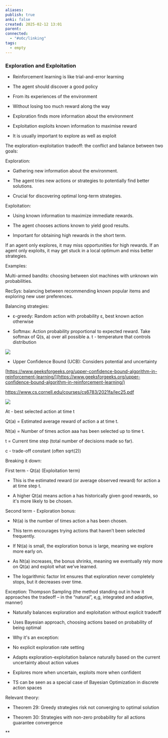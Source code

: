 ```yaml
---
aliases: 
publish: true
anki: false
created: 2025-02-12 13:01
parent: 
connected:
  - "#обс/linking"
tags:
  - empty
---
```


### Exploration and Exploitation

- Reinforcement learning is like trial-and-error learning
- The agent should discover a good policy
- From its experiences of the environment
- Without losing too much reward along the way

- Exploration finds more information about the environment
- Exploitation exploits known information to maximise reward
- It is usually important to explore as well as exploit



The exploration-exploitation tradeoff: the conflict and balance between two goals:

Exploration:

- Gathering new information about the environment.

- The agent tries new actions or strategies to potentially find better solutions.

- Crucial for discovering optimal long-term strategies.

Exploitation:

- Using known information to maximize immediate rewards.

- The agent chooses actions known to yield good results.

- Important for obtaining high rewards in the short term.

  

If an agent only explores, it may miss opportunities for high rewards. If an agent only exploits, it may get stuck in a local optimum and miss better strategies.

  

Examples:

Multi-armed bandits: choosing between slot machines with unknown win probabilities.

RecSys: balancing between recommending known popular items and exploring new user preferences.

  

Balancing strategies:

- ε-greedy: Random action with probability ε, best known action otherwise

- Softmax: Action probability proportional to expected reward. Take softmax of Q(s, a) over all possible a. t - temperature that controls distribution

![](https://lh7-rt.googleusercontent.com/docsz/AD_4nXc6ASv69fiwqzCzysyUTbuyZzJ_iaPwwVwK-RB8FxofhNBLvFpC19mKONuPZPcp7iGX_ZovTvcUYFDG4yyQExNWFE3PRKIB95mhjfuLF-302lu0YJ3Gv960Z88wsJKzXQ5bN4nv?key=bLVzrIeeji0xOX_OWgzfwxJh)

- Upper Confidence Bound (UCB): Considers potential and uncertainty

[https://www.geeksforgeeks.org/upper-confidence-bound-algorithm-in-reinforcement-learning/](https://www.geeksforgeeks.org/upper-confidence-bound-algorithm-in-reinforcement-learning/)

https://www.cs.cornell.edu/courses/cs6783/2021fa/lec25.pdf

![](https://lh7-rt.googleusercontent.com/docsz/AD_4nXeQ8psB_aJ_AlSdiuo-j3HGQs5fIIfnuTobXTEIcmTSADU-6ihOIYJzTyXmQXei-Xr-olSfWF19DSLPl5116vrR0ADn6bDuTRo-V7h-MUc_I8Im63YJzDn2FpNc7zWT4rcKhQ6bdg?key=bLVzrIeeji0xOX_OWgzfwxJh)

At - best selected action at time t

Qt​(a) = Estimated average reward of action a at time t.

Nt(a) = Number of times action aaa has been selected up to time t.

t = Current time step (total number of decisions made so far).

c - trade-off constant (often sqrt(2))

Breaking it down:

First term - Qt(a) (Exploitation term)

- This is the estimated reward (or average observed reward) for action a at time step t.
    
- A higher Qt(a) means action a has historically given good rewards, so it's more likely to be chosen.
    

Second term - Exploration bonus: 

- Nt(a) is the number of times action a has been chosen.
    
- This term encourages trying actions that haven’t been selected frequently.
    
- If Nt(a) is small, the exploration bonus is large, meaning we explore more early on.
    
- As Nt(a) increases, the bonus shrinks, meaning we eventually rely more on Qt(a) and exploit what we’ve learned.
    
- The logarithmic factor ln⁡t ensures that exploration never completely stops, but it decreases over time.
    

  
  

Exception: Thompson Sampling (the method standing out in how it approaches the tradeoff – in the “natural”, e,g, integrated and adaptive, manner)

- Naturally balances exploration and exploitation without explicit tradeoff

- Uses Bayesian approach, choosing actions based on probability of being optimal

- Why it's an exception:

- No explicit exploration rate setting
    
- Adapts exploration-exploitation balance naturally based on the current uncertainty about action values
    
- Explores more when uncertain, exploits more when confident
    
- TS can be seen as a special case of Bayesian Optimization in discrete action spaces
    

  

Relevant theory:

- Theorem 29: Greedy strategies risk not converging to optimal solution

- Theorem 30: Strategies with non-zero probability for all actions guarantee convergence

**